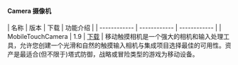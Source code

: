 
#### Camera 摄像机

| 名称  | 版本  | 下载 | 功能介绍 |
| ------------ | ------------ | ------------ |
| MobileTouchCamera  | 1.9  | [下载](https://pan.baidu.com/s/1gu64XSF3FX9LvCJAos8Ykw "下载") | 移动触摸相机是一个强大的相机和输入处理工具，允许您创建一个光滑和自然的触摸输入相机与集成项目选择最佳的可用性。资产是最适合(但不限于)塔式防御，战略或冒险类型的游戏为移动设备。

